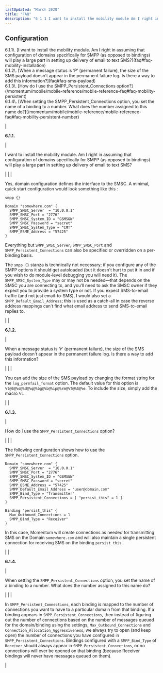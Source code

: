 ```yaml
---
lastUpdated: "March 2020"
title: "FAQ"
description: "6 1 1 I want to install the mobility module Am I right in assuming that configuration of domains specifically for SMPP as opposed to bindings will play a large part in setting up delivery of email to text SMS 6 1 2 When a message status is P permanent..."
---
```



## <a name="faq-mobility1"></a> Configuration

<a name="idp179488"></a> 

<dl>

<dt>6.1.1\. [I want to install the mobility module. Am I right in assuming that configuration of domains specifically for SMPP (as opposed to bindings) will play a large part in setting up delivery of email to text SMS?](faq#faq-mobility-installation)</dt>

<dt>6.1.2\. [When a message status is ‘P’ (permanent failure), the size of the SMS payload doesn't appear in the permanent failure log. Is there a way to add this information?](faq#faq-sms-payload)</dt>

<dt>6.1.3\. [How do I use the SMPP_Persistent_Connections option?](/momentum/mobile/mobile-reference/mobile-reference-faq#faq-mobility-persistent)</dt>

<dt>6.1.4\. [When setting the SMPP_Persistent_Connections option, you set the name of a binding to a number. What does the number assigned to this name do?](/momentum/mobile/mobile-reference/mobile-reference-faq#faq-mobility-persistent-number)</dt>

</dl>

| <a name="faq-mobility-installation"></a> <a name="idp1310080"></a> 

**6.1.1.**

 | 

I want to install the mobility module. Am I right in assuming that configuration of domains specifically for SMPP (as opposed to bindings) will play a large part in setting up delivery of email to text SMS?

 |
|  | 

Yes, domain configuration defines the interface to the SMSC. A minimal, quick start configuration would look something like this :

```
smpp {}

Domain "somewhere.com" {
  SMPP_SMSC_Server  = "10.0.0.1"
  SMPP_SMSC_Port = "2776"
  SMPP_SMSC_System_ID = "GSMSGW"
  SMPP_SMSC_Password = "secret"
  SMPP_SMSC_System_Type = "CMT"
  SMPP_ESME_Address = "57425"
}
```

Everything but `SMPP_SMSC_Server`, `SMPP_SMSC_Port` and `SMPP_Persistent_Connections` can also be specified or overridden on a per-binding basis.

The `smpp {}` stanza is technically not necessary; if you configure any of the SMPP options it should get autoloaded (but it doesn't hurt to put it in and if you wish to do module-level debugging you will need it). The `SMPP_SMSC_System_Type` may or may not be needed—that depends on the SMSC you are connecting to, and you'll need to ask the SMSC owner if they expect you to provide a system type or not. If you expect SMS-to-email traffic (and not just email-to-SMS), I would also set a `SMPP_Default_Email_Address`; this is used as a catch-all in case the reverse address mappings can't find what email address to send SMS-to-email replies to.

 |
| <a name="faq-sms-payload"></a> <a name="idp1175424"></a> 

**6.1.2.**

 | 

When a message status is ‘`P`’ (permanent failure), the size of the SMS payload doesn't appear in the permanent failure log. Is there a way to add this information?

 |
|  | 

You can add the size of the SMS payload by changing the format string for the `log_permfail_format` option. The default value for this option is `%t@S@%s@%d@%q@%bg@%b@%ip@%rm@%T@%S@%e`. To include the size, simply add the macro `%l`.

 |
| <a name="faq-mobility-persistent"></a> <a name="idp6592"></a> 

**6.1.3.**

 | 

How do I use the `SMPP_Persistent_Connections` option?

 |
|  | 

The following configuration shows how to use the `SMPP_Persistent_Connections` option.

```
Domain "somewhere.com" {
  SMPP_SMSC_Server  = "10.0.0.1"
  SMPP_SMSC_Port = "2776"
  SMPP_SMSC_System_ID = "GSMSGW"
  SMPP_SMSC_Password = "secret"
  SMPP_ESME_Address = "57425"
  SMPP_Default_Email_Address = "user@domain.com"
  SMPP_Bind_Type = "Transmitter"
  SMPP_Persistent_Connections = [ "persist_this" = 1 ]
}

Binding "persist_this" {
  Max_Outbound_Connections = 1
  SMPP_Bind_Type = "Receiver"
}
```

In this case, Momentum will create connections as needed for transmitting SMS on the Domain `somewhere.com` and will also maintain a single persistent connection for receiving SMS on the binding `persist_this`.

 |
| <a name="faq-mobility-persistent-number"></a> <a name="idp170544"></a> 

**6.1.4.**

 | 

When setting the `SMPP_Persistent_Connections` option, you set the name of a binding to a number. What does the number assigned to this name do?

 |
|  | 

In `SMPP_Persistent_Connections`, each binding is mapped to the number of connections you want to have to a particular domain from that binding. If a binding appears in `SMPP_Persistent_Connections`, then instead of figuring out the number of connections based on the number of messages queued for the domain/binding using the settings, `Max_Outbound_Connections` and `Connection_Allocation_Aggressiveness`, we always try to open (and keep open) the number of connections you have configured in `SMPP_Persistent_Connections`. Bindings configured with a `SMPP_Bind_Type` of `Receiver` should always appear in `SMPP_Persistent_Connections`, or no connections will ever be opened on that binding (because Receiver bindings will never have messages queued on them).

 |
